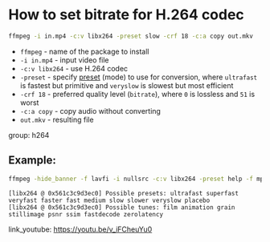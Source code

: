 # How to set bitrate for H.264 codec

```bash
ffmpeg -i in.mp4 -c:v libx264 -preset slow -crf 18 -c:a copy out.mkv
```

- `ffmpeg` - name of the package to install
- `-i in.mp4` - input video file
- `-c:v libx264` - use H.264 codec
- `-preset` - specify [preset](https://trac.ffmpeg.org/wiki/Encode/H.264#Preset) (mode) to use for conversion, where `ultrafast` is fastest but primitive and `veryslow` is slowest but most efficient
- `-crf 18` - preferred quality level (`bitrate`), where `0` is lossless and `51` is worst
- `-c:a copy` - copy audio without converting
- `out.mkv` - resulting file

group: h264

## Example: 
```bash
ffmpeg -hide_banner -f lavfi -i nullsrc -c:v libx264 -preset help -f mp4 - 2>&1 | grep Possible
```
```
[libx264 @ 0x561c3c9d3ec0] Possible presets: ultrafast superfast veryfast faster fast medium slow slower veryslow placebo
[libx264 @ 0x561c3c9d3ec0] Possible tunes: film animation grain stillimage psnr ssim fastdecode zerolatency

```

link_youtube: https://youtu.be/v_iFCheuYu0
